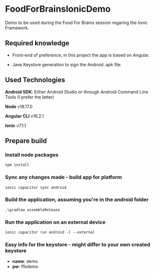 # FoodForBrainsIonicDemo
Demo to be used during the Food For Brains session regaring the Ionic Framework.

## Required knowledge
- Front-end of preference, in this project the app is based on Angular.

- Jave Keystore generation to sign the Android .apk file.

## Used Technologies
**Android SDK**: Either Android Studio or through Android Command Line Tools (I prefer the latter)

**Node** v18.17.0

**Angular CLI** v16.2.1

**Ionic** v7.1.1

## Prepare build
### Install node packages
```
npm install
```
### Sync any changes made - build app for platform
```
ionic capacitor sync android
```
### Build the application, assuming you're in the android folder
```
.\gradlew assembleRelease
```

### Run the application on an external device
```
ionic capacitor run android -l --external
```

### Easy info for the keystore - might differ to your own created keystore
- **name**: demo
- **pw**: ffbdemo